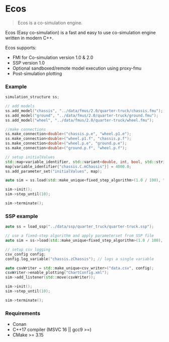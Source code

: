 # Ecos

>Ecos is a co-simulation engine.

Ecos (Easy co-simulation) is a fast and easy to use co-simulation
engine written in modern C++.

Ecos supports:
* FMI for Co-simulation version 1.0 & 2.0
* SSP version 1.0
* Optional sandboxed/remote model execution using proxy-fmu
* Post-simulation plotting

### Example

```cpp
simulation_structure ss;

// add models
ss.add_model("chassis", "../data/fmus/2.0/quarter-truck/chassis.fmu");
ss.add_model("ground", "../data/fmus/2.0/quarter-truck/ground.fmu");
ss.add_model("wheel", "../data/fmus/2.0/quarter-truck/wheel.fmu");

//make connections
ss.make_connection<double>("chassis.p.e", "wheel.p1.e");
ss.make_connection<double>("wheel.p1.f", "chassis.p.f");
ss.make_connection<double>("wheel.p.e", "ground.p.e");
ss.make_connection<double>("ground.p.f", "wheel.p.f");

// setup initialValues
std::map<variable_identifier, std::variant<double, int, bool, std::string>> map;
map[variable_identifier{"chassis.C.mChassis"}] = 4000.0;
ss.add_parameter_set("initialValues", map);

auto sim = ss.load(std::make_unique<fixed_step_algorithm>(1.0 / 100), "initialValues");

sim->init();
sim->step_until(10);

sim->terminate();
```

### SSP example

```cpp
auto ss = load_ssp("../data/ssp/quarter_truck/quarter-truck.ssp");

// use a fixed-step algorithm and apply parameterset from SSP file
auto sim = ss->load(std::make_unique<fixed_step_algorithm>(1.0 / 100), "initialValues");

// setup csv logging
csv_config config;
config.log_variable("chassis.zChassis"); // logs a single variable

auto csvWriter = std::make_unique<csv_writer>("data.csv", config);
csvWriter->enable_plotting("ChartConfig.xml");
sim->add_listener(std::move(csvWriter));

sim->init();
sim->step_until(10);

sim->terminate();
```


### Requirements

* Conan
* C++17 compiler (MSVC 16 || gcc9 >=)
* CMake >= 3.15
